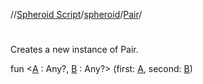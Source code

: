 //[Spheroid Script](../../index.md)/[spheroid](../index.md)/[Pair](index.md)/[<init>](-init-.md)



# <init>  
 
Creates a new instance of Pair.  
  
  
fun <[A](index.md) : Any?, [B](index.md) : Any?> [<init>](-init-.md)(first: [A](index.md), second: [B](index.md))  



